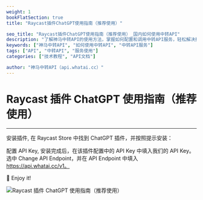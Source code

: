 ```yaml
---
weight: 1
bookFlatSection: true
title: "Raycast插件ChatGPT使用指南（推荐使用）"

seo_title: "Raycast插件ChatGPT使用指南（推荐使用）_国内如何使用中转API"
description: "了解神马中转API的使用方法，掌握如何配置和调用中转API服务，轻松解决接口调用难题。"
keywords: ["神马中转API", "如何使用中转API", "中转API服务"]
tags: ["API", "中转API", "服务使用"]
categories: ["技术教程", "API文档"]

author: "神马中转API（api.whatai.cc）"
---
```


# Raycast 插件 ChatGPT 使用指南（推荐使用）
---

安装插件, 在 Raycast Store 中找到 ChatGPT 插件，并按照提示安装：



配置 API Key, 安装完成后，在该插件配置中的 API Key 中填入我们的 API Key。选中 Change API Endpoint，并在 API Endpoint 中填入 https://api.whatai.cc/v1。



🍺 Enjoy it! 

![Raycast 插件 ChatGPT 使用指南（推荐使用）](https://pic2.imgdd.cc/item/68cd0200fcdff6548303060d.gif)